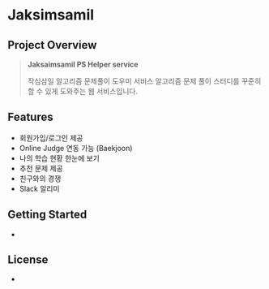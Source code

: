 # Jaksimsamil

## Project Overview

> **Jaksaimsamil PS Helper service**
>
> 작심삼일 알고리즘 문제풀이 도우미 서비스
> 알고리즘 문제 풀이 스터디를 꾸준히 할 수 있게 도와주는 웹 서비스입니다.

## Features

- 회원가입/로그인 제공
- Online Judge 연동 가능 (Baekjoon)
- 나의 학습 현황 한눈에 보기
- 추천 문제 제공
- 친구와의 경쟁
- Slack 알리미

## Getting Started

-

## License

-
